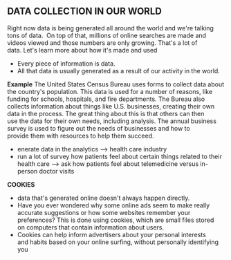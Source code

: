 ## DATA COLLECTION IN OUR WORLD

Right now data is being generated all around the world and we're talking tons of data.  On top of that, millions of online searches are made and videos viewed and those numbers are only growing. That's a lot of data. Let's learn more about how it's made and used
 - Every piece of information is data.
 - All that data is usually generated as a result of our activity in the world.

**Example**
The United States Census Bureau uses forms to collect data about the country's population. This data is used for a number of reasons, like funding for schools, hospitals, and fire departments. The Bureau also collects information about things like U.S. businesses, creating their own data in the process. The great thing about this is that others can then use the data for their own needs, including analysis. The annual business survey is used to figure out the needs of businesses and how to provide them with resources to help them succeed. 
- enerate data in the analytics --> health care industry
- run a lot of survey how patients feel about certain things related to their health care --> ask how patients feel about telemedicine versus in-person doctor visits


**COOKIES**
- data that's generated online doesn't always happen directly.
- Have you ever wondered why some online ads seem to make really accurate suggestions or how some websites remember your preferences? This is done using cookies, which are small files stored on computers that contain information about users.
- Cookies can help inform advertisers about your personal interests and habits based on your online surfing, without personally identifying you
